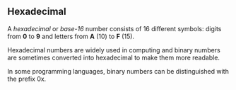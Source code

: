 ## Hexadecimal

A *hexadecimal* or *base-16* number consists of 16 different symbols: digits from **0** to **9** and letters from **A** (10) to **F** (15).

Hexadecimal numbers are widely used in computing and binary numbers are sometimes converted into hexadecimal to make them more readable.

In some programming languages, binary numbers can be distinguished with the prefix 0x.
